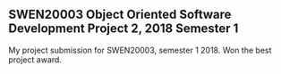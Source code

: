 ## SWEN20003 Object Oriented Software Development Project 2, 2018 Semester 1

My project submission for SWEN20003, semester 1 2018. Won the best project award.

